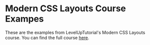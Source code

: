 # Modern CSS Layouts Course Exampes

These are the examples from LevelUpTutorial's Modern CSS Layouts course. You can find the full course [here](https://www.leveluptutorials.com/tutorials/modern-css-layouts).